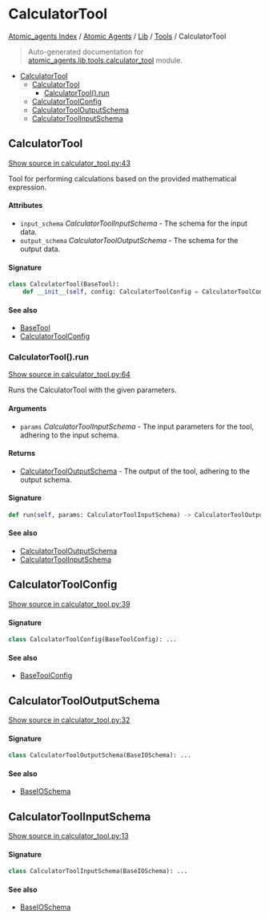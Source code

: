 # CalculatorTool

[Atomic_agents Index](../../../README.md#atomic_agents-index) / [Atomic Agents](../../index.md#atomic-agents) / [Lib](../index.md#lib) / [Tools](./index.md#tools) / CalculatorTool

> Auto-generated documentation for [atomic_agents.lib.tools.calculator_tool](../../../../../atomic_agents/lib/tools/calculator_tool.py) module.

- [CalculatorTool](#calculatortool)
  - [CalculatorTool](#calculatortool-1)
    - [CalculatorTool().run](#calculatortool()run)
  - [CalculatorToolConfig](#calculatortoolconfig)
  - [CalculatorToolOutputSchema](#calculatortooloutputschema)
  - [CalculatorToolInputSchema](#CalculatorToolInputSchema)

## CalculatorTool

[Show source in calculator_tool.py:43](../../../../../atomic_agents/lib/tools/calculator_tool.py#L43)

Tool for performing calculations based on the provided mathematical expression.

#### Attributes

- `input_schema` *CalculatorToolInputSchema* - The schema for the input data.
- `output_schema` *CalculatorToolOutputSchema* - The schema for the output data.

#### Signature

```python
class CalculatorTool(BaseTool):
    def __init__(self, config: CalculatorToolConfig = CalculatorToolConfig()): ...
```

#### See also

- [BaseTool](./base.md#basetool)
- [CalculatorToolConfig](#calculatortoolconfig)

### CalculatorTool().run

[Show source in calculator_tool.py:64](../../../../../atomic_agents/lib/tools/calculator_tool.py#L64)

Runs the CalculatorTool with the given parameters.

#### Arguments

- `params` *CalculatorToolInputSchema* - The input parameters for the tool, adhering to the input schema.

#### Returns

- [CalculatorToolOutputSchema](#calculatortooloutputschema) - The output of the tool, adhering to the output schema.

#### Signature

```python
def run(self, params: CalculatorToolInputSchema) -> CalculatorToolOutputSchema: ...
```

#### See also

- [CalculatorToolOutputSchema](#calculatortooloutputschema)
- [CalculatorToolInputSchema](#CalculatorToolInputSchema)



## CalculatorToolConfig

[Show source in calculator_tool.py:39](../../../../../atomic_agents/lib/tools/calculator_tool.py#L39)

#### Signature

```python
class CalculatorToolConfig(BaseToolConfig): ...
```

#### See also

- [BaseToolConfig](./base.md#basetoolconfig)



## CalculatorToolOutputSchema

[Show source in calculator_tool.py:32](../../../../../atomic_agents/lib/tools/calculator_tool.py#L32)

#### Signature

```python
class CalculatorToolOutputSchema(BaseIOSchema): ...
```

#### See also

- [BaseIOSchema](../../agents/base_agent.md#baseagentio)



## CalculatorToolInputSchema

[Show source in calculator_tool.py:13](../../../../../atomic_agents/lib/tools/calculator_tool.py#L13)

#### Signature

```python
class CalculatorToolInputSchema(BaseIOSchema): ...
```

#### See also

- [BaseIOSchema](../../agents/base_agent.md#baseagentio)